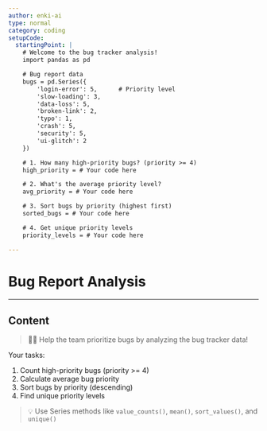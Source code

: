 ```yaml
---
author: enki-ai
type: normal
category: coding
setupCode:
  startingPoint: |
    # Welcome to the bug tracker analysis!
    import pandas as pd

    # Bug report data
    bugs = pd.Series({
        'login-error': 5,      # Priority level
        'slow-loading': 3,
        'data-loss': 5,
        'broken-link': 2,
        'typo': 1,
        'crash': 5,
        'security': 5,
        'ui-glitch': 2
    })

    # 1. How many high-priority bugs? (priority >= 4)
    high_priority = # Your code here

    # 2. What's the average priority level?
    avg_priority = # Your code here

    # 3. Sort bugs by priority (highest first)
    sorted_bugs = # Your code here

    # 4. Get unique priority levels
    priority_levels = # Your code here

---
```


# Bug Report Analysis

---
## Content

> 👩‍💻 Help the team prioritize bugs by analyzing the bug tracker data!

Your tasks:
1. Count high-priority bugs (priority >= 4)
2. Calculate average bug priority
3. Sort bugs by priority (descending)
4. Find unique priority levels

> 💡 Use Series methods like `value_counts()`, `mean()`, `sort_values()`, and `unique()` 
